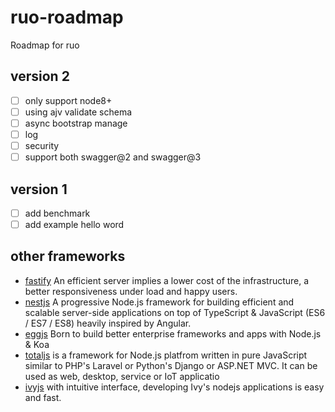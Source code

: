 # ruo-roadmap

Roadmap for ruo

## version 2

- [ ] only support node8+
- [ ] using ajv validate schema
- [ ] async bootstrap manage
- [ ] log
- [ ] security
- [ ] support both swagger@2 and swagger@3

## version 1

- [ ] add benchmark
- [ ] add example hello word

## other frameworks

- [fastify](https://github.com/fastify/fastify) An efficient server implies a lower cost of the infrastructure, a better responsiveness under load and happy users. 
- [nestjs](https://github.com/nestjs/nest) A progressive Node.js framework for building efficient and scalable server-side applications on top of TypeScript & JavaScript (ES6 / ES7 / ES8) heavily inspired by Angular.
- [eggjs](https://github.com/eggjs/egg) Born to build better enterprise frameworks and apps with Node.js & Koa
- [totaljs](https://github.com/totaljs/framework) is a framework for Node.js platfrom written in pure JavaScript similar to PHP's Laravel or Python's Django or ASP.NET MVC. It can be used as web, desktop, service or IoT applicatio
- [ivyjs](https://github.com/ivyjs/framework) with intuitive interface, developing Ivy's nodejs applications is easy and fast.
